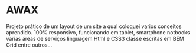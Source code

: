 # AWAX
Projeto prático de um layout  de um site a qual coloquei varios conceitos aprendido.
100% responsivo, funcionando em tablet, smartphone notbooks
varias áreas de serviços 
linguagem Html e CSS3 
classe escritas em BEM 
Grid
entre outros...
